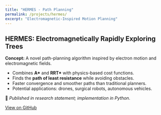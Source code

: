 ```yaml
---
title: "HERMES - Path Planning"
permalink: /projects/hermes/
excerpt: "Electromagnetic-Inspired Motion Planning"
---
```


<h2>HERMES: Electromagnetically Rapidly Exploring Trees</h2>
<p><strong>Concept:</strong> A novel path-planning algorithm inspired by electron motion and electromagnetic fields.</p>

<ul>
  <li>Combines <strong>A*</strong> and <strong>RRT*</strong> with physics-based cost functions.</li>
  <li>Finds the <strong>path of least resistance</strong> while avoiding obstacles.</li>
  <li>Faster convergence and smoother paths than traditional planners.</li>
  <li>Potential applications: drones, surgical robots, autonomous vehicles.</li>
</ul>

<p>🧠 <em>Published in research statement; implementation in Python.</em></p>
<div class="text-center">
  <a href="https://github.com/Tnzr/HERMES" class="btn btn--github"><i class="fab fa-github"></i> View on GitHub</a>
</div>